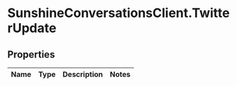 # SunshineConversationsClient.TwitterUpdate

## Properties

Name | Type | Description | Notes
------------ | ------------- | ------------- | -------------


